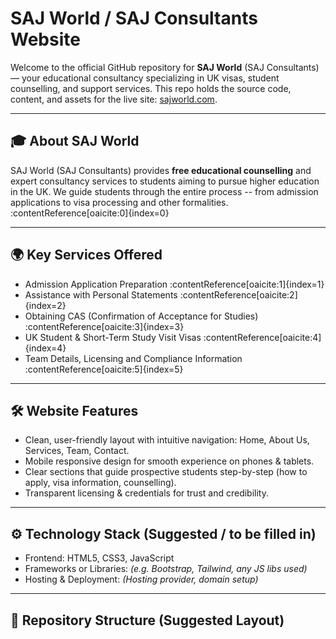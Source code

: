 # SAJ World / SAJ Consultants Website

Welcome to the official GitHub repository for **SAJ World** (SAJ Consultants) — your educational consultancy specializing in UK visas, student counselling, and support services. This repo holds the source code, content, and assets for the live site: [sajworld.com](https://sajworld.com/).

---

## 🎓 About SAJ World

SAJ World (SAJ Consultants) provides **free educational counselling** and expert consultancy services to students aiming to pursue higher education in the UK. We guide students through the entire process -- from admission applications to visa processing and other formalities. :contentReference[oaicite:0]{index=0}

---

## 🌍 Key Services Offered

- Admission Application Preparation :contentReference[oaicite:1]{index=1}  
- Assistance with Personal Statements :contentReference[oaicite:2]{index=2}  
- Obtaining CAS (Confirmation of Acceptance for Studies) :contentReference[oaicite:3]{index=3}  
- UK Student & Short-Term Study Visit Visas :contentReference[oaicite:4]{index=4}  
- Team Details, Licensing and Compliance Information :contentReference[oaicite:5]{index=5}

---

## 🛠 Website Features

- Clean, user-friendly layout with intuitive navigation: Home, About Us, Services, Team, Contact.  
- Mobile responsive design for smooth experience on phones & tablets.  
- Clear sections that guide prospective students step-by-step (how to apply, visa information, counselling).  
- Transparent licensing & credentials for trust and credibility.  

---

## ⚙️ Technology Stack (Suggested / to be filled in)

- Frontend: HTML5, CSS3, JavaScript  
- Frameworks or Libraries: *(e.g. Bootstrap, Tailwind, any JS libs used)*  
- Hosting & Deployment: *(Hosting provider, domain setup)*  

---

## 📂 Repository Structure (Suggested Layout)

